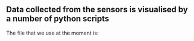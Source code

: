 ## Data collected from the sensors is visualised by a number of python scripts

The file that we use at the moment is: 

